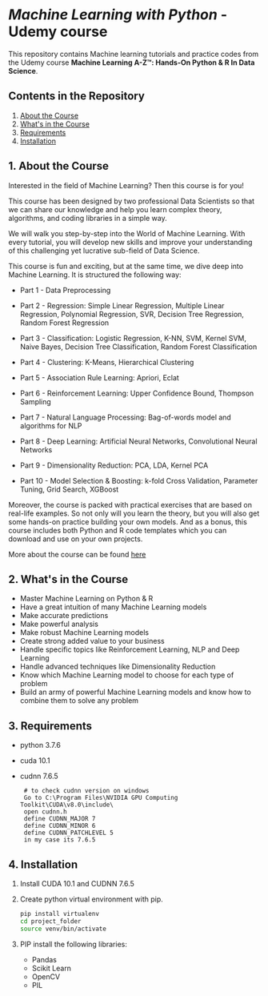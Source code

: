 
# *Machine Learning with Python* - Udemy course

This repository contains Machine learning tutorials and practice codes from the Udemy course 
**Machine Learning A-Z™: Hands-On Python & R In Data Science**.

## Contents in the Repository
1. [About the Course](#1-about-the-course)
2. [What's in the Course](#2-whats-in-the-course)
3. [Requirements](#3-requirements)
3. [Installation](#4-installation)


## 1. About the Course

Interested in the field of Machine Learning? Then this course is for you!

This course has been designed by two professional Data Scientists so that we can share our knowledge and help you learn
complex theory, algorithms, and coding libraries in a simple way.

We will walk you step-by-step into the World of Machine Learning. With every tutorial, you will develop new skills and 
improve your understanding of this challenging yet lucrative sub-field of Data Science.

This course is fun and exciting, but at the same time, we dive deep into Machine Learning. It is structured the 
following way:

*    Part 1 - Data Preprocessing

*    Part 2 - Regression: Simple Linear Regression, Multiple Linear Regression, Polynomial Regression, SVR, Decision 
     Tree Regression, Random Forest Regression

*    Part 3 - Classification: Logistic Regression, K-NN, SVM, Kernel SVM, Naive Bayes, Decision Tree Classification, 
     Random Forest Classification

*    Part 4 - Clustering: K-Means, Hierarchical Clustering

*    Part 5 - Association Rule Learning: Apriori, Eclat

*    Part 6 - Reinforcement Learning: Upper Confidence Bound, Thompson Sampling

*    Part 7 - Natural Language Processing: Bag-of-words model and algorithms for NLP

*    Part 8 - Deep Learning: Artificial Neural Networks, Convolutional Neural Networks

*    Part 9 - Dimensionality Reduction: PCA, LDA, Kernel PCA

*    Part 10 - Model Selection & Boosting: k-fold Cross Validation, Parameter Tuning, Grid Search, XGBoost

Moreover, the course is packed with practical exercises that are based on real-life examples. So not only will you 
learn the theory, but you will also get some hands-on practice building your own models.
And as a bonus, this course includes both Python and R code templates which you can download and use on your own 
projects.

More about the course can be found [here](https://www.udemy.com/course/machinelearning/) 


## 2. What's in the Course

 * Master Machine Learning on Python & R
 * Have a great intuition of many Machine Learning models
 * Make accurate predictions
 * Make powerful analysis
 * Make robust Machine Learning models
 * Create strong added value to your business
 * Handle specific topics like Reinforcement Learning, NLP and Deep Learning
 * Handle advanced techniques like Dimensionality Reduction
 * Know which Machine Learning model to choose for each type of problem
 * Build an army of powerful Machine Learning models and know how to combine them to solve any problem

## 3. Requirements

* python 3.7.6
* cuda 10.1
* cudnn 7.6.5

  ```
   # to check cudnn version on windows
   Go to C:\Program Files\NVIDIA GPU Computing Toolkit\CUDA\v8.0\include\
   open cudnn.h
   define CUDNN_MAJOR 7
   define CUDNN_MINOR 6
   define CUDNN_PATCHLEVEL 5
   in my case its 7.6.5
  ```

## 4. Installation 

1. Install CUDA 10.1 and CUDNN 7.6.5

2. Create python virtual environment with pip.

   ```bash
   pip install virtualenv
   cd project_folder
   source venv/bin/activate
   ```
3. PIP install the following libraries:
   * Pandas
   * Scikit Learn
   * OpenCV
   * PIL


